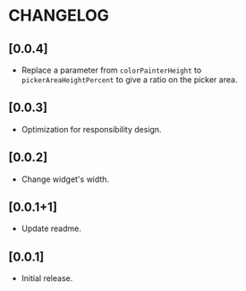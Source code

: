 # CHANGELOG

## [0.0.4]

* Replace a parameter from `colorPainterHeight` to `pickerAreaHeightPercent` to give a ratio on the picker area.

## [0.0.3]

* Optimization for responsibility design.

## [0.0.2]

* Change widget's width.

## [0.0.1+1]

* Update readme.

## [0.0.1]

* Initial release.
